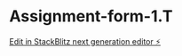 # Assignment-form-1.T

[Edit in StackBlitz next generation editor ⚡️](https://stackblitz.com/~/github.com/DassKnee/Assignment-form-1.T)